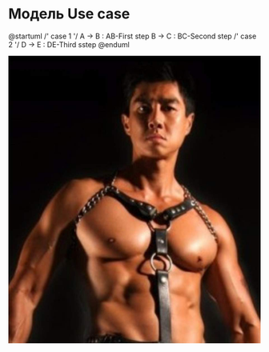 # Модель Use case
@startuml
    /' case 1 '/   A -> B : AB-First step 
                   B -> C : BC-Second step
    /' case 2 '/   D -> E : DE-Third sstep
@enduml

![GACHI](gachi.jpg)